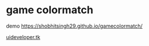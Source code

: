 # game colormatch

demo
https://shobhitsingh29.github.io/gamecolormatch/

[uideveloper.tk](https://uideveloper.tk/)
